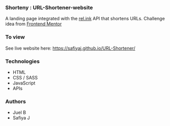 ### Shorteny : URL-Shortener-website
A landing page integrated with the [rel.ink](https://rel.ink) API that shortens URLs. Challenge idea from [Frontend Mentor](https://www.frontendmentor.io)

### To view
See live website here: https://safiyaj.github.io/URL-Shortener/

### Technologies
- HTML
- CSS / SASS
- JavaScript
- APIs

### Authors
- Juel B
- Safiya J


